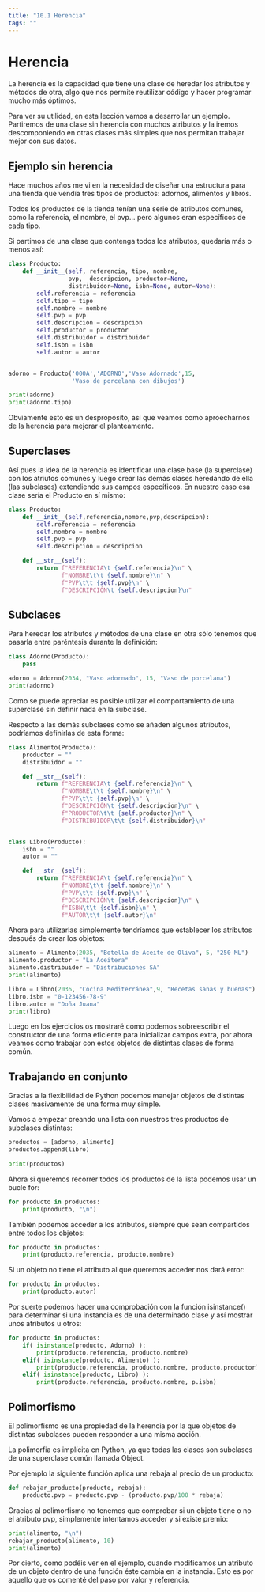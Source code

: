 ```yaml
---
title: "10.1 Herencia"
tags: ""
---
```


# Herencia

La herencia es la capacidad que tiene una clase de heredar los atributos y métodos de otra, algo que nos permite reutilizar código y hacer programar mucho más óptimos.

Para ver su utilidad, en esta lección vamos a desarrollar un ejemplo. Partiremos de una clase sin herencia con muchos atributos y la iremos descomponiendo en otras clases más simples que nos permitan trabajar mejor con sus datos.

## Ejemplo sin herencia

Hace muchos años me vi en la necesidad de diseñar una estructura para una tienda que vendía tres tipos de productos: adornos, alimentos y libros.

Todos los productos de la tienda tenían una serie de atributos comunes, como la referencia, el nombre, el pvp... pero algunos eran específicos de cada tipo.

Si partimos de una clase que contenga todos los atributos, quedaría más o menos así:

```python
class Producto:
    def __init__(self, referencia, tipo, nombre, 
                 pvp,  descripcion, productor=None, 
                 distribuidor=None, isbn=None, autor=None):
        self.referencia = referencia
        self.tipo = tipo
        self.nombre = nombre
        self.pvp = pvp
        self.descripcion = descripcion
        self.productor = productor
        self.distribuidor = distribuidor
        self.isbn = isbn
        self.autor = autor


adorno = Producto('000A','ADORNO','Vaso Adornado',15,
                  'Vaso de porcelana con dibujos') 

print(adorno)
print(adorno.tipo)  
```

Obviamente esto es un despropósito, así que veamos como aproecharnos de la herencia para mejorar el planteamento.

## Superclases

Así pues la idea de la herencia es identificar una clase base (la superclase) con los atriutos comunes y luego crear las demás clases heredando de ella (las subclases) extendiendo sus campos específicos. En nuestro caso esa clase sería el Producto en sí mismo:

```python
class Producto:
    def __init__(self,referencia,nombre,pvp,descripcion):
        self.referencia = referencia
        self.nombre = nombre
        self.pvp = pvp
        self.descripcion = descripcion

    def __str__(self):
        return f"REFERENCIA\t {self.referencia}\n" \
               f"NOMBRE\t\t {self.nombre}\n" \
               f"PVP\t\t {self.pvp}\n" \
               f"DESCRIPCIÓN\t {self.descripcion}\n"
```

## Subclases

Para heredar los atributos y métodos de una clase en otra sólo tenemos que pasarla entre paréntesis durante la definición:

```python
class Adorno(Producto):
    pass

adorno = Adorno(2034, "Vaso adornado", 15, "Vaso de porcelana")
print(adorno)
```

Como se puede apreciar es posible utilizar el comportamiento de una superclase sin definir nada en la subclase.

Respecto a las demás subclases como se añaden algunos atributos, podríamos definirlas de esta forma:

```python
class Alimento(Producto):
    productor = ""
    distribuidor = ""

    def __str__(self):
        return f"REFERENCIA\t {self.referencia}\n" \
               f"NOMBRE\t\t {self.nombre}\n" \
               f"PVP\t\t {self.pvp}\n" \
               f"DESCRIPCIÓN\t {self.descripcion}\n" \
               f"PRODUCTOR\t\t {self.productor}\n" \
               f"DISTRIBUIDOR\t\t {self.distribuidor}\n"


class Libro(Producto):
    isbn = ""
    autor = ""

    def __str__(self):
        return f"REFERENCIA\t {self.referencia}\n" \
               f"NOMBRE\t\t {self.nombre}\n" \
               f"PVP\t\t {self.pvp}\n" \
               f"DESCRIPCIÓN\t {self.descripcion}\n" \
               f"ISBN\t\t {self.isbn}\n" \
               f"AUTOR\t\t {self.autor}\n"
```

Ahora para utilizarlas simplemente tendríamos que establecer los atributos después de crear los objetos:

```python
alimento = Alimento(2035, "Botella de Aceite de Oliva", 5, "250 ML")
alimento.productor = "La Aceitera"
alimento.distribuidor = "Distribuciones SA"
print(alimento)

libro = Libro(2036, "Cocina Mediterránea",9, "Recetas sanas y buenas")
libro.isbn = "0-123456-78-9"
libro.autor = "Doña Juana"
print(libro)
```

Luego en los ejercicios os mostraré como podemos sobreescribir el constructor de una forma eficiente para inicializar campos extra, por ahora veamos como trabajar con estos objetos de distintas clases de forma común.

## Trabajando en conjunto

Gracias a la flexibilidad de Python podemos manejar objetos de distintas clases masivamente de una forma muy simple.

Vamos a empezar creando una lista con nuestros tres productos de subclases distintas:

```python
productos = [adorno, alimento]
productos.append(libro)

print(productos)
```

Ahora si queremos recorrer todos los productos de la lista podemos usar un bucle for:

```python
for producto in productos:
    print(producto, "\n")
```

También podemos acceder a los atributos, siempre que sean compartidos entre todos los objetos:

```python
for producto in productos:
    print(producto.referencia, producto.nombre)
```

Si un objeto no tiene el atributo al que queremos acceder nos dará error:

```python
for producto in productos:
    print(producto.autor)
```

Por suerte podemos hacer una comprobación con la función isinstance() para determinar si una instancia es de una determinado clase y así mostrar unos atributos u otros:

```python
for producto in productos:
    if( isinstance(producto, Adorno) ):
        print(producto.referencia, producto.nombre)
    elif( isinstance(producto, Alimento) ):
        print(producto.referencia, producto.nombre, producto.productor)
    elif( isinstance(producto, Libro) ):
        print(producto.referencia, producto.nombre, p.isbn)   
```

## Polimorfismo

El polimorfismo es una propiedad de la herencia por la que objetos de distintas subclases pueden responder a una misma acción.

La polimorfia es implícita en Python, ya que todas las clases son subclases de una superclase común llamada Object.

Por ejemplo la siguiente función aplica una rebaja al precio de un producto:

```python
def rebajar_producto(producto, rebaja):
    producto.pvp = producto.pvp - (producto.pvp/100 * rebaja)
```

Gracias al polimorfismo no tenemos que comprobar si un objeto tiene o no el atributo pvp, simplemente intentamos acceder y si existe premio:

```python
print(alimento, "\n")
rebajar_producto(alimento, 10)
print(alimento)
```

Por cierto, como podéis ver en el ejemplo, cuando modificamos un atributo de un objeto dentro de una función éste cambia en la instancia. Esto es por aquello que os comenté del paso por valor y referencia.
